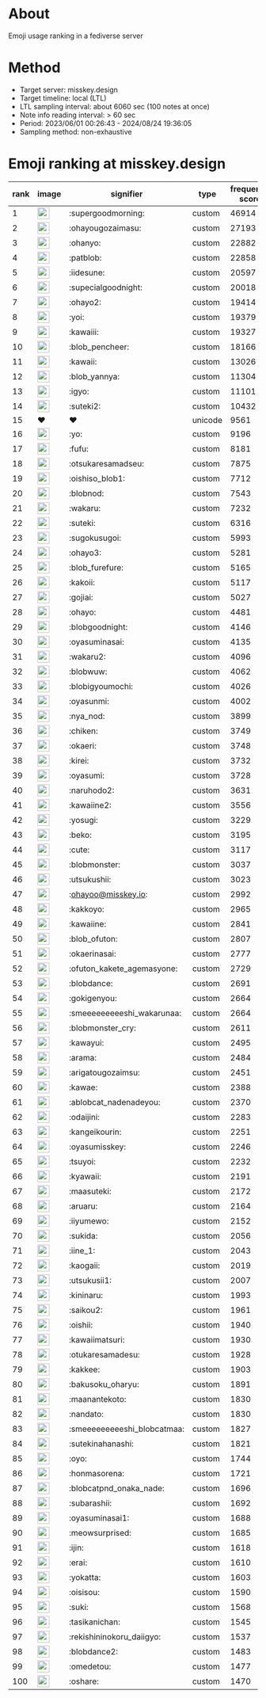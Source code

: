 # About
Emoji usage ranking in a fediverse server

# Method
- Target server: misskey.design
- Target timeline: local (LTL)
- LTL sampling interval: about 6060 sec (100 notes at once)
- Note info reading interval: > 60 sec
- Period: 2023/06/01 00:26:43 - 2024/08/24 19:36:05 
- Sampling method: non-exhaustive

# Emoji ranking at misskey.design

|rank|image|signifier|type|frequency score|
|----|----|----|----|----|
|1|<img height="24" src="https://misskey.design/emoji/supergoodmorning.webp">|:supergoodmorning:|custom|46914|
|2|<img height="24" src="https://misskey.design/emoji/ohayougozaimasu.webp">|:ohayougozaimasu:|custom|27193|
|3|<img height="24" src="https://misskey.design/emoji/ohanyo.webp">|:ohanyo:|custom|22882|
|4|<img height="24" src="https://misskey.design/emoji/patblob.webp">|:patblob:|custom|22858|
|5|<img height="24" src="https://misskey.design/emoji/iidesune.webp">|:iidesune:|custom|20597|
|6|<img height="24" src="https://misskey.design/emoji/supecialgoodnight.webp">|:supecialgoodnight:|custom|20018|
|7|<img height="24" src="https://misskey.design/emoji/ohayo2.webp">|:ohayo2:|custom|19414|
|8|<img height="24" src="https://misskey.design/emoji/yoi.webp">|:yoi:|custom|19379|
|9|<img height="24" src="https://misskey.design/emoji/kawaiii.webp">|:kawaiii:|custom|19327|
|10|<img height="24" src="https://misskey.design/emoji/blob_pencheer.webp">|:blob_pencheer:|custom|18166|
|11|<img height="24" src="https://misskey.design/emoji/kawaii.webp">|:kawaii:|custom|13026|
|12|<img height="24" src="https://misskey.design/emoji/blob_yannya.webp">|:blob_yannya:|custom|11304|
|13|<img height="24" src="https://misskey.design/emoji/igyo.webp">|:igyo:|custom|11101|
|14|<img height="24" src="https://misskey.design/emoji/suteki2.webp">|:suteki2:|custom|10432|
|15|❤|❤|unicode|9561|
|16|<img height="24" src="https://misskey.design/emoji/yo.webp">|:yo:|custom|9196|
|17|<img height="24" src="https://misskey.design/emoji/fufu.webp">|:fufu:|custom|8181|
|18|<img height="24" src="https://misskey.design/emoji/otsukaresamadseu.webp">|:otsukaresamadseu:|custom|7875|
|19|<img height="24" src="https://misskey.design/emoji/oishiso_blob1.webp">|:oishiso_blob1:|custom|7712|
|20|<img height="24" src="https://misskey.design/emoji/blobnod.webp">|:blobnod:|custom|7543|
|21|<img height="24" src="https://misskey.design/emoji/wakaru.webp">|:wakaru:|custom|7232|
|22|<img height="24" src="https://misskey.design/emoji/suteki.webp">|:suteki:|custom|6316|
|23|<img height="24" src="https://misskey.design/emoji/sugokusugoi.webp">|:sugokusugoi:|custom|5993|
|24|<img height="24" src="https://misskey.design/emoji/ohayo3.webp">|:ohayo3:|custom|5281|
|25|<img height="24" src="https://misskey.design/emoji/blob_furefure.webp">|:blob_furefure:|custom|5165|
|26|<img height="24" src="https://misskey.design/emoji/kakoii.webp">|:kakoii:|custom|5117|
|27|<img height="24" src="https://misskey.design/emoji/gojiai.webp">|:gojiai:|custom|5027|
|28|<img height="24" src="https://misskey.design/emoji/ohayo.webp">|:ohayo:|custom|4481|
|29|<img height="24" src="https://misskey.design/emoji/blobgoodnight.webp">|:blobgoodnight:|custom|4146|
|30|<img height="24" src="https://misskey.design/emoji/oyasuminasai.webp">|:oyasuminasai:|custom|4135|
|31|<img height="24" src="https://misskey.design/emoji/wakaru2.webp">|:wakaru2:|custom|4096|
|32|<img height="24" src="https://misskey.design/emoji/blobwuw.webp">|:blobwuw:|custom|4062|
|33|<img height="24" src="https://misskey.design/emoji/blobigyoumochi.webp">|:blobigyoumochi:|custom|4026|
|34|<img height="24" src="https://misskey.design/emoji/oyasunmi.webp">|:oyasunmi:|custom|4002|
|35|<img height="24" src="https://misskey.design/emoji/nya_nod.webp">|:nya_nod:|custom|3899|
|36|<img height="24" src="https://misskey.design/emoji/chiken.webp">|:chiken:|custom|3749|
|37|<img height="24" src="https://misskey.design/emoji/okaeri.webp">|:okaeri:|custom|3748|
|38|<img height="24" src="https://misskey.design/emoji/kirei.webp">|:kirei:|custom|3732|
|39|<img height="24" src="https://misskey.design/emoji/oyasumi.webp">|:oyasumi:|custom|3728|
|40|<img height="24" src="https://misskey.design/emoji/naruhodo2.webp">|:naruhodo2:|custom|3631|
|41|<img height="24" src="https://misskey.design/emoji/kawaiine2.webp">|:kawaiine2:|custom|3556|
|42|<img height="24" src="https://misskey.design/emoji/yosugi.webp">|:yosugi:|custom|3229|
|43|<img height="24" src="https://misskey.design/emoji/beko.webp">|:beko:|custom|3195|
|44|<img height="24" src="https://misskey.design/emoji/cute.webp">|:cute:|custom|3117|
|45|<img height="24" src="https://misskey.design/emoji/blobmonster.webp">|:blobmonster:|custom|3037|
|46|<img height="24" src="https://misskey.design/emoji/utsukushii.webp">|:utsukushii:|custom|3023|
|47|<img height="24" src="https://misskey.design/emoji/ohayoo.webp">|:ohayoo@misskey.io:|custom|2992|
|48|<img height="24" src="https://misskey.design/emoji/kakkoyo.webp">|:kakkoyo:|custom|2965|
|49|<img height="24" src="https://misskey.design/emoji/kawaiine.webp">|:kawaiine:|custom|2841|
|50|<img height="24" src="https://misskey.design/emoji/blob_ofuton.webp">|:blob_ofuton:|custom|2807|
|51|<img height="24" src="https://misskey.design/emoji/okaerinasai.webp">|:okaerinasai:|custom|2777|
|52|<img height="24" src="https://misskey.design/emoji/ofuton_kakete_agemasyone.webp">|:ofuton_kakete_agemasyone:|custom|2729|
|53|<img height="24" src="https://misskey.design/emoji/blobdance.webp">|:blobdance:|custom|2691|
|54|<img height="24" src="https://misskey.design/emoji/gokigenyou.webp">|:gokigenyou:|custom|2664|
|55|<img height="24" src="https://misskey.design/emoji/smeeeeeeeeeshi_wakarunaa.webp">|:smeeeeeeeeeshi_wakarunaa:|custom|2664|
|56|<img height="24" src="https://misskey.design/emoji/blobmonster_cry.webp">|:blobmonster_cry:|custom|2611|
|57|<img height="24" src="https://misskey.design/emoji/kawayui.webp">|:kawayui:|custom|2495|
|58|<img height="24" src="https://misskey.design/emoji/arama.webp">|:arama:|custom|2484|
|59|<img height="24" src="https://misskey.design/emoji/arigatougozaimsu.webp">|:arigatougozaimsu:|custom|2451|
|60|<img height="24" src="https://misskey.design/emoji/kawae.webp">|:kawae:|custom|2388|
|61|<img height="24" src="https://misskey.design/emoji/ablobcat_nadenadeyou.webp">|:ablobcat_nadenadeyou:|custom|2370|
|62|<img height="24" src="https://misskey.design/emoji/odaijini.webp">|:odaijini:|custom|2283|
|63|<img height="24" src="https://misskey.design/emoji/kangeikourin.webp">|:kangeikourin:|custom|2251|
|64|<img height="24" src="https://misskey.design/emoji/oyasumisskey.webp">|:oyasumisskey:|custom|2246|
|65|<img height="24" src="https://misskey.design/emoji/tsuyoi.webp">|:tsuyoi:|custom|2232|
|66|<img height="24" src="https://misskey.design/emoji/kyawaii.webp">|:kyawaii:|custom|2191|
|67|<img height="24" src="https://misskey.design/emoji/maasuteki.webp">|:maasuteki:|custom|2172|
|68|<img height="24" src="https://misskey.design/emoji/aruaru.webp">|:aruaru:|custom|2164|
|69|<img height="24" src="https://misskey.design/emoji/iiyumewo.webp">|:iiyumewo:|custom|2152|
|70|<img height="24" src="https://misskey.design/emoji/sukida.webp">|:sukida:|custom|2056|
|71|<img height="24" src="https://misskey.design/emoji/iine_1.webp">|:iine_1:|custom|2043|
|72|<img height="24" src="https://misskey.design/emoji/kaogaii.webp">|:kaogaii:|custom|2019|
|73|<img height="24" src="https://misskey.design/emoji/utsukusii1.webp">|:utsukusii1:|custom|2007|
|74|<img height="24" src="https://misskey.design/emoji/kininaru.webp">|:kininaru:|custom|1993|
|75|<img height="24" src="https://misskey.design/emoji/saikou2.webp">|:saikou2:|custom|1961|
|76|<img height="24" src="https://misskey.design/emoji/oishii.webp">|:oishii:|custom|1940|
|77|<img height="24" src="https://misskey.design/emoji/kawaiimatsuri.webp">|:kawaiimatsuri:|custom|1930|
|78|<img height="24" src="https://misskey.design/emoji/otukaresamadesu.webp">|:otukaresamadesu:|custom|1928|
|79|<img height="24" src="https://misskey.design/emoji/kakkee.webp">|:kakkee:|custom|1903|
|80|<img height="24" src="https://misskey.design/emoji/bakusoku_oharyu.webp">|:bakusoku_oharyu:|custom|1891|
|81|<img height="24" src="https://misskey.design/emoji/maanantekoto.webp">|:maanantekoto:|custom|1830|
|82|<img height="24" src="https://misskey.design/emoji/nandato.webp">|:nandato:|custom|1830|
|83|<img height="24" src="https://misskey.design/emoji/smeeeeeeeeeshi_blobcatmaa.webp">|:smeeeeeeeeeshi_blobcatmaa:|custom|1827|
|84|<img height="24" src="https://misskey.design/emoji/sutekinahanashi.webp">|:sutekinahanashi:|custom|1821|
|85|<img height="24" src="https://misskey.design/emoji/oyo.webp">|:oyo:|custom|1744|
|86|<img height="24" src="https://misskey.design/emoji/honmasorena.webp">|:honmasorena:|custom|1721|
|87|<img height="24" src="https://misskey.design/emoji/blobcatpnd_onaka_nade.webp">|:blobcatpnd_onaka_nade:|custom|1696|
|88|<img height="24" src="https://misskey.design/emoji/subarashii.webp">|:subarashii:|custom|1692|
|89|<img height="24" src="https://misskey.design/emoji/oyasuminasai1.webp">|:oyasuminasai1:|custom|1688|
|90|<img height="24" src="https://misskey.design/emoji/meowsurprised.webp">|:meowsurprised:|custom|1685|
|91|<img height="24" src="https://misskey.design/emoji/ijin.webp">|:ijin:|custom|1618|
|92|<img height="24" src="https://misskey.design/emoji/erai.webp">|:erai:|custom|1610|
|93|<img height="24" src="https://misskey.design/emoji/yokatta.webp">|:yokatta:|custom|1603|
|94|<img height="24" src="https://misskey.design/emoji/oisisou.webp">|:oisisou:|custom|1590|
|95|<img height="24" src="https://misskey.design/emoji/suki.webp">|:suki:|custom|1568|
|96|<img height="24" src="https://misskey.design/emoji/tasikanichan.webp">|:tasikanichan:|custom|1545|
|97|<img height="24" src="https://misskey.design/emoji/rekishininokoru_daiigyo.webp">|:rekishininokoru_daiigyo:|custom|1537|
|98|<img height="24" src="https://misskey.design/emoji/blobdance2.webp">|:blobdance2:|custom|1483|
|99|<img height="24" src="https://misskey.design/emoji/omedetou.webp">|:omedetou:|custom|1477|
|100|<img height="24" src="https://misskey.design/emoji/oshare.webp">|:oshare:|custom|1470|

